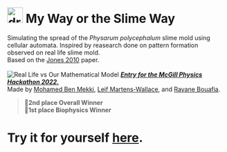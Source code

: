 <h1><img src="https://cdn.pixabay.com/photo/2014/04/02/14/03/neuron-306034__340.png" alt="drawing" width="36"/> My Way or the Slime Way</h1>

Simulating the spread of the *Physarum polycephalum* slime mold using cellular automata.
Inspired by reasearch done on pattern formation observed on real life slime mold.<br/>
Based on the [Jones 2010](https://uwe-repository.worktribe.com/output/980579) paper.<br/><br/>
![Real Life vs Our Mathematical Model](https://cdn.discordapp.com/attachments/898709510154227752/1039408166665982015/Screenshot_2022-11-07_171341.png)
***[Entry for the McGill Physics Hackathon 2022.](https://devpost.com/software/my-way-or-the-slime-way)***<br/>
Made by [Mohamed Ben Mekki](https://github.com/mbm64), [Leif Martens-Wallace](https://github.com/leif-mw), and [Rayane Bouafia](https://github.com/rayane-b). <br/>
>**🥈2nd place Overall Winner**<br/>
>**🥇1st place Biophysics Winner**<br/>
# Try it for yourself [here](https://rayane-b.github.io/my-way-or-the-slime-way/).

